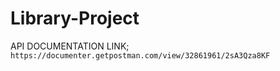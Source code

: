 # Library-Project

API DOCUMENTATION LINK; ```https://documenter.getpostman.com/view/32861961/2sA3Qza8KF```
